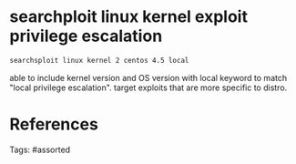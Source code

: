 # searchploit linux kernel exploit privilege escalation
```bash
searchsploit linux kernel 2 centos 4.5 local
```
able to include kernel version and OS version with local keyword to match "local privilege escalation".
target exploits that are more specific to distro.

# References

Tags:
    #assorted

